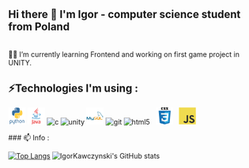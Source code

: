 <h2>Hi there 👊 I'm Igor - computer science student from Poland</h2>
<br> 🧙‍♂️ I’m currently learning Frontend and working on first game project in UNITY.</br>
<h2> ⚡Technologies I'm using :</h2>
<p align="left">
<img src="https://raw.githubusercontent.com/devicons/devicon/master/icons/python/python-original-wordmark.svg" alt="python" width="35" height="35" />
<img src="https://raw.githubusercontent.com/devicons/devicon/master/icons/java/java-original-wordmark.svg" alt="java" width="35" height="35" />
<img src="https://cdn-icons.flaticon.com/png/128/3665/premium/3665923.png?token=exp=1648380939~hmac=609a457a0fd5216b9c471dd8dfd18b13" alt="c" width="35" height="35" />
<img src="https://cdn-icons-png.flaticon.com/128/5969/5969294.png" alt="unity" width="35" height="35" />
<img src="https://raw.githubusercontent.com/devicons/devicon/master/icons/mysql/mysql-original-wordmark.svg" alt="mysql" width="35" height="35" />
<img src="https://upload.wikimedia.org/wikipedia/commons/thumb/3/3f/Git_icon.svg/1200px-Git_icon.svg.png" alt="git" width="35" height="35" />
<img src="https://upload.wikimedia.org/wikipedia/commons/thumb/6/61/HTML5_logo_and_wordmark.svg/2048px-HTML5_logo_and_wordmark.svg.png" alt="html5" width="35" height="35" />
&nbsp
<img src="https://raw.githubusercontent.com/devicons/devicon/master/icons/css3/css3-original-wordmark.svg" alt="css3" width="35" height="35" />
&nbsp
<img src="https://raw.githubusercontent.com/devicons/devicon/master/icons/javascript/javascript-original.svg" alt="javascript" width="35" height="35" />      
</p>
### 📫 Info :
          
          
[![Top Langs](https://github-readme-stats.vercel.app/api/top-langs/?username=IgorKawczynski&theme=jolly&exclude_repo=github-readme-stats,Algorithms-and-Data-Structures,DataVisualisation2021)](https://github.com/anuraghazra/github-readme-stats)
![IgorKawczynski's GitHub stats](https://github-readme-stats.vercel.app/api?username=IgorKawczynski&theme=jolly&show_icons=true)
